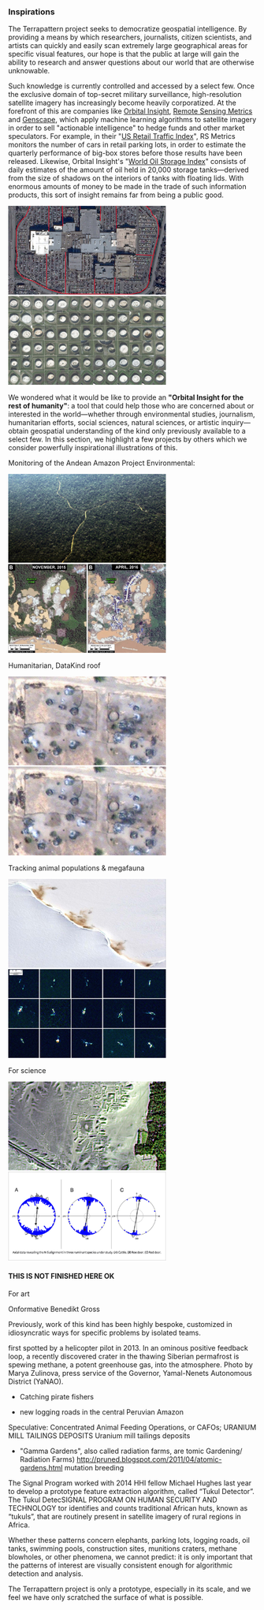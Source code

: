 ### Inspirations

The Terrapattern project seeks to democratize geospatial intelligence. By providing a means by which researchers, journalists, citizen scientists, and artists can quickly and easily scan extremely large geographical areas for specific visual features, our hope is that the public at large will gain the ability to research and answer questions about our world that are otherwise unknowable. 

Such knowledge is currently controlled and accessed by a select few. Once the exclusive domain of top-secret military surveillance, high-resolution satellite imagery has increasingly become heavily corporatized. At the forefront of this are companies like [Orbital Insight](https://orbitalinsight.com/), [Remote Sensing Metrics](https://www.rsmetrics.com/) and [Genscape](http://www.genscape.com/), which apply machine learning algorithms to satellite imagery in order to sell "actionable intelligence" to hedge funds and other market speculators. For example, in their "[US Retail Traffic Index](https://orbitalinsight.com/solutions/us-retail-traffic-indices/)", RS Metrics monitors the number of cars in retail parking lots, in order to estimate the quarterly performance of big-box stores before those results have been released. Likewise, Orbital Insight's "[World Oil Storage Index](https://orbitalinsight.com/solutions/world-oil-storage-index/)" consists of daily estimates of the amount of oil held in 20,000 storage tanks&mdash;derived from the size of shadows on the interiors of tanks with floating lids. With enormous amounts of money to be made in the trade of such information products, this sort of insight remains far from being a public good.

<img width="320" height="180" src="images/16x9_parking_lots_astrium.jpg" alt=" Image credit: RS Metrics & Astrium" />
<img width="320" height="180" src="images/16x9_oil_tanks_orbital_insight.jpg" alt="Orbital Insight, Inc. measures the shadows on oil tanks with floating lids to estimate the size of a region's oil reserves. They then sell this information to hedge funds and other market speculators. Image credit: Orbital Insight." />

We wondered what it would be like to provide an **"Orbital Insight for the rest of humanity"**: a tool that could help those who are concerned about or interested in the world&mdash;whether through environmental studies, journalism, humanitarian efforts, social sciences, natural sciences, or artistic inquiry&mdash;obtain geospatial understanding of the kind only previously available to a select few. In this section, we highlight a few projects by others which we consider powerfully inspirational illustrations of this.

Monitoring of the Andean Amazon Project
Environmental: 

<img width="320" height="180" src="images/16x9_illegal_logging_roads_maap.jpg" alt="Aerial view of illegal logging roads in the Amazon rainforest. Image credit: Monitoring of the Andean Amazon Project." />
<img width="320" height="180" src="images/16x9_illegal_gold_mine_aca.jpg" alt=""Illegal gold mines are monitored in the Peruvian rainforest. Image credit: " />

Humanitarian, DataKind roof

<img width="320" height="180" src="images/16x9_tukul_detector_hhi.jpg" alt="Researchers can detect mass atrocities by identifying domestic dwellings, known as 'tukuls', that have been razed in South Sudan. Image credit: The Signal Program on Human Security and Technology at the Harvard Humanitarian Initiative." />
<img width="320" height="180" src="images/16x9_tukul_detector_hhi.jpg" alt="Researchers can detect mass atrocities by identifying domestic dwellings, known as 'tukuls', that have been razed in South Sudan. Image credit: The Signal Program on Human Security and Technology at the Harvard Humanitarian Initiative." />

Tracking animal populations & megafauna

<img width="320" height="180" src="images/16x9_penguin_poop_digitalglobe.jpg" alt="Satellite views of penguin poop can help track wildlife populations and their diet. Image credit: DigitalGlobe/BAS." />
<img width="320" height="180" src="images/16x9_right_whales_fretwell.jpg" "Processed satellite images of southern right whales. Image credit: Peter Fretwell et al." />

For science 

<img width="320" height="180" src="images/16x9_parcak_space_archaeology_nasa.jpg" alt="'Space archaeologist' Sarah Parcak has discovered ancient Egyptian pyramids using satellite imagery and computer vision. Image credit: NASA" />
<img width="320" height="180" src="images/16x9_magnetic_deer_alignment_begall.png" alt="Examinations of cattle and deer from satellite images reveal that they align their body axes along the earth's magnetic field. Image credit: Begall et al." />


#### THIS IS NOT FINISHED HERE OK

For art

Onformative
Benedikt Gross

Previously, work of this kind has been highly bespoke, customized in idiosyncratic ways for specific problems by isolated teams.


first spotted by a helicopter pilot in 2013.
In an ominous positive feedback loop, a recently discovered crater in the thawing Siberian permafrost is spewing methane, a potent greenhouse gas, into the atmosphere. Photo by Marya Zulinova, press service of the Governor, Yamal-Nenets Autonomous District (YaNAO).



* Catching pirate fishers

* new logging roads in the central Peruvian Amazon

Speculative: Concentrated Animal Feeding Operations, or CAFOs; URANIUM MILL TAILINGS DEPOSITS Uranium mill tailings deposits

* "Gamma Gardens", also called radiation farms, are tomic Gardening/ Radiation Farms)
http://pruned.blogspot.com/2011/04/atomic-gardens.html mutation breeding

The Signal Program worked with 2014 HHI
fellow Michael Hughes last year to develop
a prototype feature extraction algorithm,
called “Tukul Detector”. The Tukul DetecSIGNAL
PROGRAM
ON HUMAN SECURITY AND
TECHNOLOGY
tor identifies and counts traditional African
huts, known as “tukuls”, that are routinely
present in satellite imagery of rural regions
in Africa. 

Whether these patterns concern elephants, parking lots, logging roads, oil tanks, swimming pools, construction sites, munitions craters, methane blowholes, or other phenomena, we cannot predict: it is only important that the patterns of interest are visually consistent enough for algorithmic detection and analysis.

The Terrapattern project is only a prototype, especially in its scale, and we feel we have only scratched the surface of what is possible. 